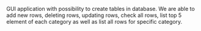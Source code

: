 GUI application with possibility to create tables in database. We are able to add new rows, deleting rows, updating rows, check all rows, list top 5 element of each category as well as list all rows for specific category.